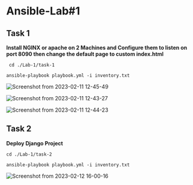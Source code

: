 # Ansible-Lab#1

## Task 1

**Install NGINX or apache on 2 Machines and Configure them to listen on port 8090 then change the default page to custom index.html**

``` cd ./Lab-1/task-1```

```ansible-playbook playbook.yml -i inventory.txt```

![Screenshot from 2023-02-11 12-45-49](https://user-images.githubusercontent.com/57557314/218318605-74abaf7e-d64a-4b6c-8ac6-0f29d91495d8.png)

![Screenshot from 2023-02-11 12-43-27](https://user-images.githubusercontent.com/57557314/218318527-d4395953-d8a6-48f3-9add-0c215074964a.png)

![Screenshot from 2023-02-11 12-44-23](https://user-images.githubusercontent.com/57557314/218318626-fafd4d7e-23d3-4556-8f82-f7b894a7fead.png)

## Task 2
 
**Deploy Django Project**

```cd ./Lab-1/task-2```

```ansible-playbook playbook.yml -i inventory.txt```


![Screenshot from 2023-02-12 16-00-16](https://user-images.githubusercontent.com/57557314/218318747-9d1d4989-899c-4bea-913a-7c0cbfaa1e65.png)
